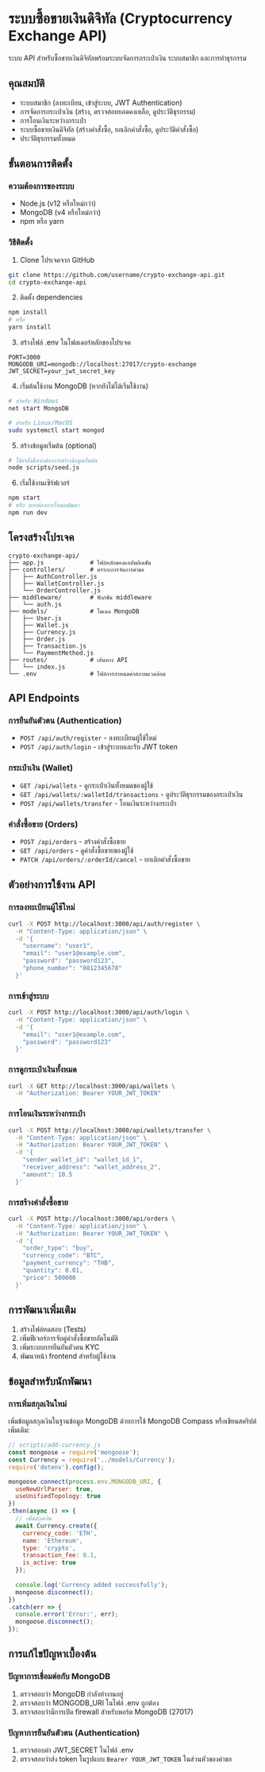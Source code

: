 # ระบบซื้อขายเงินดิจิทัล (Cryptocurrency Exchange API)

ระบบ API สำหรับซื้อขายเงินดิจิทัลพร้อมระบบจัดการกระเป๋าเงิน ระบบสมาชิก และการทำธุรกรรม

## คุณสมบัติ

- ระบบสมาชิก (ลงทะเบียน, เข้าสู่ระบบ, JWT Authentication)
- การจัดการกระเป๋าเงิน (สร้าง, ตรวจสอบยอดคงเหลือ, ดูประวัติธุรกรรม)
- การโอนเงินระหว่างกระเป๋า
- ระบบซื้อขายเงินดิจิทัล (สร้างคำสั่งซื้อ, ยกเลิกคำสั่งซื้อ, ดูประวัติคำสั่งซื้อ)
- ประวัติธุรกรรมทั้งหมด

## ขั้นตอนการติดตั้ง

### ความต้องการของระบบ

- Node.js (v12 หรือใหม่กว่า)
- MongoDB (v4 หรือใหม่กว่า)
- npm หรือ yarn

### วิธีติดตั้ง

1. Clone โปรเจคจาก GitHub

```bash
git clone https://github.com/username/crypto-exchange-api.git
cd crypto-exchange-api
```

2. ติดตั้ง dependencies

```bash
npm install
# หรือ
yarn install
```

3. สร้างไฟล์ .env ในโฟลเดอร์หลักของโปรเจค

```
PORT=3000
MONGODB_URI=mongodb://localhost:27017/crypto-exchange
JWT_SECRET=your_jwt_secret_key
```

4. เริ่มต้นใช้งาน MongoDB (หากยังไม่ได้เริ่มใช้งาน)

```bash
# สำหรับ Windows
net start MongoDB

# สำหรับ Linux/MacOS
sudo systemctl start mongod
```

5. สร้างข้อมูลเริ่มต้น (optional)

```bash
# ใช้คำสั่งนี้หากต้องการสร้างข้อมูลเริ่มต้น
node scripts/seed.js
```

6. เริ่มใช้งานเซิร์ฟเวอร์

```bash
npm start
# หรือ หากต้องการโหมดพัฒนา
npm run dev
```

## โครงสร้างโปรเจค

```
crypto-exchange-api/
├── app.js             # ไฟล์หลักของแอปพลิเคชัน
├── controllers/       # ตรรกะการจัดการคำขอ
│   ├── AuthController.js
│   ├── WalletController.js
│   └── OrderController.js
├── middleware/        # ฟังก์ชัน middleware
│   └── auth.js
├── models/            # โมเดล MongoDB
│   ├── User.js
│   ├── Wallet.js
│   ├── Currency.js
│   ├── Order.js
│   ├── Transaction.js
│   └── PaymentMethod.js
├── routes/            # เส้นทาง API
│   └── index.js
└── .env               # ไฟล์การกำหนดค่าสภาพแวดล้อม
```

## API Endpoints

### การยืนยันตัวตน (Authentication)

- `POST /api/auth/register` - ลงทะเบียนผู้ใช้ใหม่
- `POST /api/auth/login` - เข้าสู่ระบบและรับ JWT token

### กระเป๋าเงิน (Wallet)

- `GET /api/wallets` - ดูกระเป๋าเงินทั้งหมดของผู้ใช้
- `GET /api/wallets/:walletId/transactions` - ดูประวัติธุรกรรมของกระเป๋าเงิน
- `POST /api/wallets/transfer` - โอนเงินระหว่างกระเป๋า

### คำสั่งซื้อขาย (Orders)

- `POST /api/orders` - สร้างคำสั่งซื้อขาย
- `GET /api/orders` - ดูคำสั่งซื้อขายของผู้ใช้
- `PATCH /api/orders/:orderId/cancel` - ยกเลิกคำสั่งซื้อขาย

## ตัวอย่างการใช้งาน API

### การลงทะเบียนผู้ใช้ใหม่

```bash
curl -X POST http://localhost:3000/api/auth/register \
  -H "Content-Type: application/json" \
  -d '{
    "username": "user1",
    "email": "user1@example.com",
    "password": "password123",
    "phone_number": "0812345678"
  }'
```

### การเข้าสู่ระบบ

```bash
curl -X POST http://localhost:3000/api/auth/login \
  -H "Content-Type: application/json" \
  -d '{
    "email": "user1@example.com",
    "password": "password123"
  }'
```

### การดูกระเป๋าเงินทั้งหมด

```bash
curl -X GET http://localhost:3000/api/wallets \
  -H "Authorization: Bearer YOUR_JWT_TOKEN"
```

### การโอนเงินระหว่างกระเป๋า

```bash
curl -X POST http://localhost:3000/api/wallets/transfer \
  -H "Content-Type: application/json" \
  -H "Authorization: Bearer YOUR_JWT_TOKEN" \
  -d '{
    "sender_wallet_id": "wallet_id_1",
    "receiver_address": "wallet_address_2",
    "amount": 10.5
  }'
```

### การสร้างคำสั่งซื้อขาย

```bash
curl -X POST http://localhost:3000/api/orders \
  -H "Content-Type: application/json" \
  -H "Authorization: Bearer YOUR_JWT_TOKEN" \
  -d '{
    "order_type": "buy",
    "currency_code": "BTC",
    "payment_currency": "THB",
    "quantity": 0.01,
    "price": 500000
  }'
```

## การพัฒนาเพิ่มเติม

1. สร้างไฟล์ทดสอบ (Tests)
2. เพิ่มฟีเจอร์การจับคู่คำสั่งซื้อขายอัตโนมัติ
3. เพิ่มระบบการยืนยันตัวตน KYC
4. พัฒนาหน้า frontend สำหรับผู้ใช้งาน

## ข้อมูลสำหรับนักพัฒนา

### การเพิ่มสกุลเงินใหม่

เพิ่มข้อมูลสกุลเงินในฐานข้อมูล MongoDB ด้วยการใช้ MongoDB Compass หรือเขียนสคริปต์เพิ่มเติม:

```javascript
// scripts/add-currency.js
const mongoose = require('mongoose');
const Currency = require('../models/Currency');
require('dotenv').config();

mongoose.connect(process.env.MONGODB_URI, {
  useNewUrlParser: true,
  useUnifiedTopology: true
})
.then(async () => {
  // เพิ่มสกุลเงิน
  await Currency.create({
    currency_code: 'ETH',
    name: 'Ethereum',
    type: 'crypto',
    transaction_fee: 0.1,
    is_active: true
  });
  
  console.log('Currency added successfully');
  mongoose.disconnect();
})
.catch(err => {
  console.error('Error:', err);
  mongoose.disconnect();
});
```

## การแก้ไขปัญหาเบื้องต้น

### ปัญหาการเชื่อมต่อกับ MongoDB

1. ตรวจสอบว่า MongoDB กำลังทำงานอยู่
2. ตรวจสอบว่า MONGODB_URI ในไฟล์ .env ถูกต้อง
3. ตรวจสอบว่ามีการเปิด firewall สำหรับพอร์ต MongoDB (27017)

### ปัญหาการยืนยันตัวตน (Authentication)

1. ตรวจสอบค่า JWT_SECRET ในไฟล์ .env
2. ตรวจสอบว่าส่ง token ในรูปแบบ `Bearer YOUR_JWT_TOKEN` ในส่วนหัวของคำขอ
